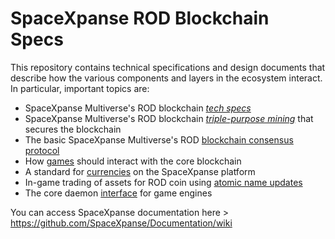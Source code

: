 # SpaceXpanse ROD Blockchain Specs 

This repository contains technical specifications and design documents that
describe how the various components and layers in the ecosystem interact.
In particular, important topics are:

* SpaceXpanse Multiverse's ROD blockchain [*tech specs*](specs.md)
* SpaceXpanse Multiverse's ROD blockchain [*triple-purpose mining*](mining.md) that secures the blockchain
* The basic SpaceXpanse Multiverse's ROD [blockchain consensus protocol](blockchain.md)
* How [games](games.md) should interact with the core blockchain
* A standard for [currencies](currencies.md) on the SpaceXpanse platform
* In-game trading of assets for ROD coin using [atomic name updates](trading.md)
* The core daemon [interface](interface.md) for game engines

You can access SpaceXpanse documentation here > https://github.com/SpaceXpanse/Documentation/wiki
   
